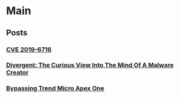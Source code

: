 # Main
## Posts
### [CVE 2019-6716](Posts/cve_2019-6716.md)
### [Divergent: The Curious View Into The Mind Of A Malware Creator](divergent_malware_analysis.md)
### [Bypassing Trend Micro Apex One](Posts/Bypassing_Trend_Micro_Apex_One.md)
